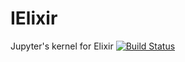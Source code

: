 IElixir
=======

Jupyter's kernel for Elixir  [![Build Status](https://travis-ci.org/pprzetacznik/ielixir.svg)](https://travis-ci.org/pprzetacznik/ielixir)
